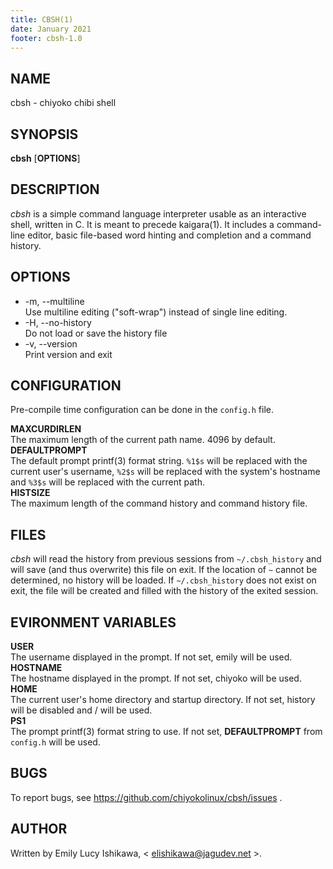```yaml
---
title: CBSH(1)
date: January 2021
footer: cbsh-1.0
---
```


NAME
----

cbsh - chiyoko chibi shell

SYNOPSIS
--------

**cbsh** [**OPTIONS**]

DESCRIPTION
-----------

*cbsh* is a simple command language interpreter usable as an interactive shell, written in C. It is meant to precede kaigara(1). It includes a command-line editor, basic file-based word hinting and completion and a command history.

OPTIONS
-------

* -m, --multiline  
    Use multiline editing ("soft-wrap") instead of single line editing.
* -H, --no-history  
    Do not load or save the history file
* -v, --version  
    Print version and exit

CONFIGURATION
-------------

Pre-compile time configuration can be done in the `config.h` file.

**MAXCURDIRLEN**  
    The maximum length of the current path name. 4096 by default.  
**DEFAULTPROMPT**  
    The default prompt printf(3) format string. `%1$s` will be replaced with the current user's username, `%2$s` will be replaced with the system's hostname and `%3$s` will be replaced with the current path.  
**HISTSIZE**  
    The maximum length of the command history and command history file.

FILES
-----

*cbsh* will read the history from previous sessions from `~/.cbsh_history` and will save (and thus overwrite) this file on exit.
If the location of `~` cannot be determined, no history will be loaded.
If `~/.cbsh_history` does not exist on exit, the file will be created and filled with the history of the exited session.

EVIRONMENT VARIABLES
--------------------

**USER**  
    The username displayed in the prompt. If not set, emily will be used.  
**HOSTNAME**  
    The hostname displayed in the prompt. If not set, chiyoko will be used.  
**HOME**  
    The current user's home directory and startup directory. If not set, history will be disabled and / will be used.  
**PS1**  
    The prompt printf(3) format string to use. If not set, **DEFAULTPROMPT** from `config.h` will be used.

BUGS
----

To report bugs, see https://github.com/chiyokolinux/cbsh/issues .

AUTHOR
------

Written by Emily Lucy Ishikawa, < elishikawa@jagudev.net >.
